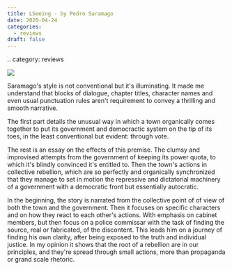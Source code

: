 ```yaml
---
title: LSeeing - by Pedro Saramago
date: 2020-04-24
categories:
  - reviews
draft: false
---
```

.. category: reviews

![](https://i.gr-assets.com/images/S/compressed.photo.goodreads.com/books/1442258675l/47667._SY475_.jpg)

Saramago's style is not conventional but it's illuminating. It made me understand that blocks of dialogue, chapter titles, character names and even usual punctuation rules aren't requirement to convey a thrilling and smooth narrative.

The first part details the unusual way in which a town organically comes together to put its government and democractic system on the tip of its toes, in the least conventional but evident: through vote.

The rest is an essay on the effects of this premise. The clumsy and improvised attempts from the government of keeping its power quota, to which it's blindly convinced it's entitled to.
Then the town's actions in collective rebellion, which are so perfectly and organically synchronized that they manage to set in motion the repressive and dictatorial machinery of a government with a democratic front but essentially autocratic.

In the beginning, the story is narrated from the collective point of of view of both the town and the government. Then it focuses on specific characters and on how they react to each other's actions.
With emphasis on cabinet members, but then focus on a police commissar with the task of finding the source, real or fabricated, of the discontent.
This leads him on a journey of finding his own clarity, after being exposed to the truth and individual justice. In my opinion it shows that the root of a rebellion are in our principles, and they're spread through small actions, more than propaganda or grand scale rhetoric.
